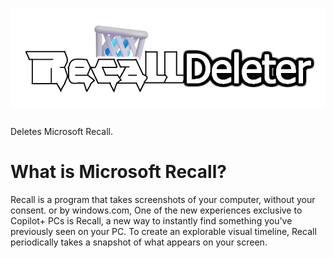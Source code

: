# ![photopea-logo](https://raw.githubusercontent.com/Thatsnice1938/RecallDeleter/main/data/images/title.png)
Deletes Microsoft Recall.
# What is Microsoft Recall?
Recall is a program that takes screenshots of your computer, without your consent. or by windows.com, One of the new experiences exclusive to Copilot+ PCs is Recall, a new way to instantly find something you've previously seen on your PC. To create an explorable visual timeline, Recall periodically takes a snapshot of what appears on your screen.

